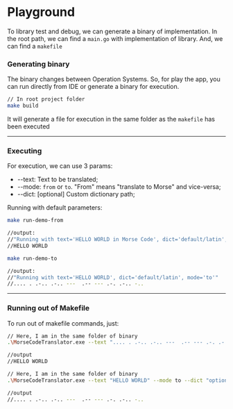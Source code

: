 # Playground
To library test and debug, we can generate a binary of implementation. In the root path, we can find a `main.go` with implementation of library. And, we can find a `makefile`

### Generating binary
The binary changes between Operation Systems. So, for play the app, you can run directly from IDE or generate a binary for execution.

```sh
// In root project folder
make build
```
It will generate a file for execution in the same folder as the `makefile` has been executed   

---
### Executing
For execution, we can use 3 params:
* --text: Text to be translated;
* --mode: `from` or `to`. "From" means "translate to Morse" and vice-versa;
* --dict: [optional] Custom dictionary path;

Running with default parameters:
```sh
make run-demo-from

//output:
//"Running with text='HELLO WORLD in Morse Code', dict='default/latin', mode='from'"
//HELLO WORLD
```
```sh
make run-demo-to

//output:
//"Running with text='HELLO WORLD', dict='default/latin', mode='to'"
//.... . .-.. .-.. ---  .-- --- .-. .-.. -..
```
---
### Running out of Makefile
To run out of makefile commands, just:
```sh
// Here, I am in the same folder of binary
.\MorseCodeTranslator.exe --text ".... . .-.. .-.. ---  .-- --- .-. .-.. -.." --mode from --dict "optional/path/to/your/dict"

//output
//HELLO WORLD
```
```sh
// Here, I am in the same folder of binary
.\MorseCodeTranslator.exe --text "HELLO WORLD" --mode to --dict "optional/path/to/your/dict"

//output
//.... . .-.. .-.. ---  .-- --- .-. .-.. -..
```
